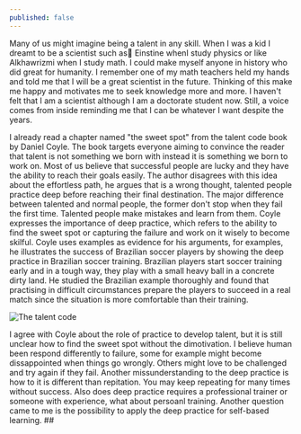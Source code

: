 ```yaml
---
published: false
---
```

Many of us might imagine being a talent in any skill. When I was a kid I dreamt to be a scientist such as ُEinstine whenI study physics or like Alkhawrizmi when I study math. I could make myself anyone in history who did great for humanity. I remember one of my math teachers held my hands and told me that I will be a great scientist in the future. Thinking of this make me happy and motivates me to seek knowledge more and more. I haven't felt that I am a scientist although I am a doctorate student now. Still, a voice comes from inside reminding me that I can be whatever I want despite the years. 

I already read a chapter named "the sweet spot" from the talent code book by Daniel Coyle. The book targets everyone aiming to convince the reader that talent is not something we born with instead it is something we born to work on. Most of us believe that successful people are lucky and they have the ability to reach their goals easily. The author disagrees with this idea about the effortless path, he argues that is a wrong thought, talented people practice deep before reaching their final destination. The major difference between talented and normal people, the former don't stop when they fail the first time. Talented people make mistakes and learn from them. Coyle expresses the importance of deep practice, which refers to the ability to find the sweet spot or capturing the failure and work on it wisely to become skilful.
Coyle uses examples as evidence for his arguments, for examples, he illustrates the success of Brazilian soccer players by showing the deep practice in Brazilian soccer training. Brazilian players start soccer training early and in a tough way, they play with a small heavy ball in a concrete dirty land. He studied the Brazilian example thoroughly and found that practising in difficult circumstances prepare the players to succeed in a real match since the situation is more comfortable than their training.


![The talent code](https://images-na.ssl-images-amazon.com/images/I/41A1Ed5UwzL._SX323_BO1,204,203,200_.jpg)

I agree with Coyle about the role of practice to develop talent, but it is still unclear how to find the sweet spot without the dimotivation. I believe human been respond differently to failure, some for example might become dissappointed when things go wrongly. Others might love to be challenged and try again if they fail. Another missunderstanding to the deep practice is how to it is different than repitation. You may keep repeating for many times without success. Also does deep practice requires a professional trainer or someone with experience, what about persoanl training. Another question came to me is the possibility to apply the deep practice for self-based learning. ##

